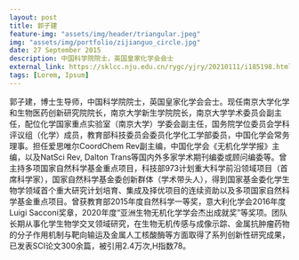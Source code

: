 ```yaml
---
layout: post
title: 郭子建
feature-img: "assets/img/header/triangular.jpeg"
img: "assets/img/portfolio/zijianguo_circle.jpg"
date: 27 September 2015
description: 中国科学院院士，英国皇家化学会会士
external_link: https://sklcc.nju.edu.cn/rygc/yjry/20210111/i185198.html
tags: [Lorem, Ipsum]
---
```


郭子建，博士生导师，中国科学院院士，英国皇家化学会会士。现任南京大学化学和生物医药创新研究院院长，南京大学新生学院院长，南京大学学术委员会副主任，配位化学国家重点实验室（南京大学）学委会副主任，国务院学位委员会学科评议组（化学）成员，教育部科技委员会委员化学化工学部委员，中国化学会常务理事。担任爱思唯尔CoordChem Rev副主编，中国化学会《无机化学学报》主编，以及NatSci Rev, Dalton Trans等国内外多家学术期刊编委或顾问编委等。曾主持多项国家自然科学基金重点项目，科技部973计划重大科学前沿领域项目（首席科学家），国家自然科学基金委创新群体（学术带头人），得到国家基金委化学生物学领域首个重大研究计划培育、集成及择优项目的连续资助以及多项国家自然科学基金重点项目。曾获教育部2015年度自然科学一等奖，意大利化学会2016年度Luigi Sacconi奖章，2020年度“亚洲生物无机化学学会杰出成就奖”等奖项。团队长期从事化学生物学交叉领域研究，在生物无机传感与成像示踪、金属抗肿瘤药物的分子作用机制与靶向输运及金属人工核酸酶等方面取得了系列创新性研究成果，已发表SCI论文300余篇，被引用2.4万次,H指数78。
